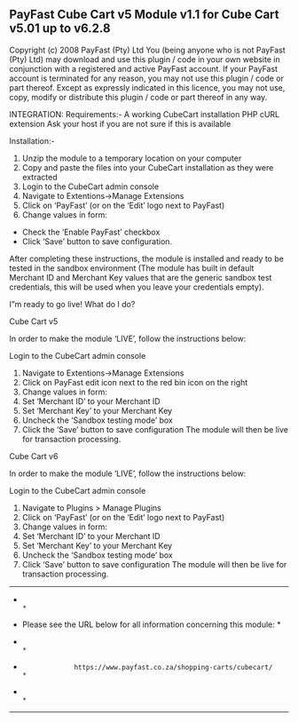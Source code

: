 PayFast Cube Cart v5 Module v1.1 for Cube Cart v5.01 up to v6.2.8
-----------------------------------------------------------------
Copyright (c) 2008 PayFast (Pty) Ltd
You (being anyone who is not PayFast (Pty) Ltd) may download and use this plugin / code in your own website in conjunction with a registered and active PayFast account. If your PayFast account is terminated for any reason, you may not use this plugin / code or part thereof.
Except as expressly indicated in this licence, you may not use, copy, modify or distribute this plugin / code or part thereof in any way.

INTEGRATION:
Requirements:-
A working CubeCart installation
PHP cURL extension
Ask your host if you are not sure if this is available

Installation:-
1. Unzip the module to a temporary location on your computer
2. Copy and paste the files into your CubeCart installation as they were extracted
3. Login to the CubeCart admin console
4. Navigate to Extentions->Manage Extensions
5. Click on ‘PayFast’ (or on the ‘Edit’ logo next to PayFast)
6. Change values in form:
- Check the ‘Enable PayFast’ checkbox
- Click ‘Save’ button to save configuration.

After completing these instructions, the module is installed and ready to be tested in the sandbox environment (The module has built in default Merchant ID and Merchant Key values that are the generic sandbox test credentials, this will be used when you leave your credentials empty).

I”m ready to go live! What do I do?

Cube Cart v5

In order to make the module ‘LIVE’, follow the instructions below:

Login to the CubeCart admin console

1. Navigate to Extentions->Manage Extensions
2. Click on PayFast edit icon next to the red bin icon on the right
3. Change values in form:
4. Set ‘Merchant ID’ to your Merchant ID
5. Set ‘Merchant Key’ to your Merchant Key
6. Uncheck the ‘Sandbox testing mode’ box
7. Click the ‘Save’ button to save configuration
The module will then be live for transaction processing.

Cube Cart v6

In order to make the module ‘LIVE’, follow the instructions below:

Login to the CubeCart admin console

1. Navigate to Plugins > Manage Plugins
2. Click on ‘PayFast’ (or on the ‘Edit’ logo next to PayFast)
3. Change values in form:
4. Set ‘Merchant ID’ to your Merchant ID
5. Set ‘Merchant Key’ to your Merchant Key
6. Uncheck the ‘Sandbox testing mode’ box
7. Click ‘Save’ button to save configuration
The module will then be live for transaction processing.

******************************************************************************
*                                                                            *
*    Please see the URL below for all information concerning this module:    *
*                                                                            *
*                  https://www.payfast.co.za/shopping-carts/cubecart/        *
*                                                                            *
******************************************************************************
